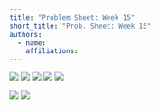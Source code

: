 ```yaml
---
title: "Problem Sheet: Week 15"
short_title: "Prob. Sheet: Week 15"
authors:
  - name: 
    affiliations:
---
```


[](07-infinite-square-well)

![](#ex-superposition-eigenfunction)
![](#ex-norm-ISW-eigenfunctions)
![](#ex-7-3)
![](#ex-7-4)
![](#ex-7-5)

[](08-harmonic-oscillator)

![](#ex-length-mom-scales)
![](#ex-comm-H-adag)